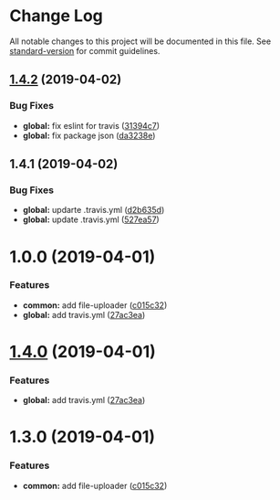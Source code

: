 # Change Log

All notable changes to this project will be documented in this file. See [standard-version](https://github.com/conventional-changelog/standard-version) for commit guidelines.

## [1.4.2](https://github.com/breadhead/react-file-uploader/compare/v1.4.1...v1.4.2) (2019-04-02)


### Bug Fixes

* **global:** fix eslint for travis ([31394c7](https://github.com/breadhead/react-file-uploader/commit/31394c7))
* **global:** fix package json ([da3238e](https://github.com/breadhead/react-file-uploader/commit/da3238e))



## 1.4.1 (2019-04-02)


### Bug Fixes

* **global:** updarte .travis.yml ([d2b635d](https://github.com/breadhead/react-file-uploader/commit/d2b635d))
* **global:** update .travis.yml ([527ea57](https://github.com/breadhead/react-file-uploader/commit/527ea57))



# 1.0.0 (2019-04-01)


### Features

* **common:** add file-uploader ([c015c32](https://github.com/breadhead/react-file-uploader/commit/c015c32))
* **global:** add travis.yml ([27ac3ea](https://github.com/breadhead/react-file-uploader/commit/27ac3ea))



# [1.4.0](https://github.com/breadhead/react-file-uploader/compare/v1.3.0...v1.4.0) (2019-04-01)


### Features

* **global:** add travis.yml ([27ac3ea](https://github.com/breadhead/react-file-uploader/commit/27ac3ea))



# 1.3.0 (2019-04-01)


### Features

* **common:** add file-uploader ([c015c32](https://github.com/breadhead/react-file-uploader/commit/c015c32))
